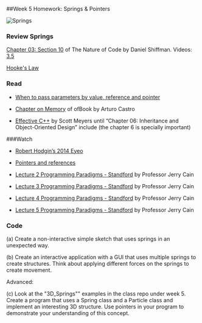 ##Week 5 Homework: Springs & Pointers


![Springs](http://i.giphy.com/rzZ60yHmZu5RS.gif)

### Review Springs

[Chapter 03: Section 10](http://natureofcode.com/book/chapter-3-oscillation/#chapter03_section10) of The Nature of Code by Daniel Shiffman. Videos: [3.5](https://vimeo.com/channels/natureofcode/59707299)

[Hooke's Law](https://en.wikipedia.org/wiki/Hooke%27s_law)

### Read

* [When to pass parameters by value, reference and pointer](http://www.cplusplus.com/articles/z6vU7k9E/)

* [Chapter on Memory](https://github.com/openframeworks/ofBook/blob/master/chapters/memory/chapter.md) of ofBook by Arturo Castro 

* [Effective C++](http://ptgmedia.pearsoncmg.com/images/9780321334879/samplepages/0321334876.pdf) by Scott Meyers until “Chapter 06: Inheritance and Object-Oriented Design” include (the chapter 6 is specially important)


###Watch
* [Robert Hodgin’s 2014 Eyeo](https://vimeo.com/103537259)

* [Pointers and references](https://www.youtube.com/watch?v=TgsH02sORZ0)

* [Lecture 2 Programming Paradigms - Standford](https://www.youtube.com/watch?v=jTSvthW34GU) by Professor Jerry Cain

* [Lecture 3 Programming Paradigms - Standford](https://www.youtube.com/watch?v=H4MQXBF6FN4) by Professor Jerry Cain

* [Lecture 4 Programming Paradigms - Standford](https://www.youtube.com/watch?v=_eR4rxnM7Lc) by Professor Jerry Cain

* [Lecture 5 Programming Paradigms - Standford](https://www.youtube.com/watch?v=73Z7gaAvovQ) by Professor Jerry Cain


### Code

(a) Create a non-interactive simple sketch that uses springs in an unexpected way. 

(b) Create an interactive application with a GUI that uses multiple springs to create structures. Think about applying different forces on the springs to create movement.  

Advanced:

(c) Look at the "3D_Springs"" examples in the class repo under week 5. Create a program that uses a Spring class and a Particle class and implement an interesting 3D structure. Use pointers in your program to demonstrate your understanding of this concept.